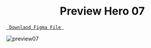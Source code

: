 <h1 align="center">Preview Hero 07</h1>

<a align ="center" href="https://www.figma.com/file/K9iKMHPudufd6QoHHgJmFh/Shopee.com?node-id=0%3A1"> `  Downlaod Figma File  `</a>


![preview07](https://user-images.githubusercontent.com/85581658/145683441-90da622e-4e64-41ab-acae-ed17eae1d844.jpg)
